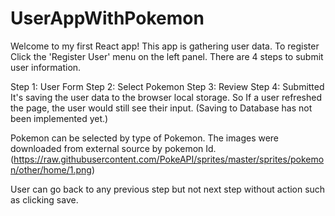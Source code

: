 # UserAppWithPokemon

Welcome to my first React app! This app is gathering user data. To register Click the 'Register User' menu on the left panel. There are 4 steps to submit user information.

Step 1: User Form
Step 2: Select Pokemon
Step 3: Review
Step 4: Submitted
It's saving the user data to the browser local storage. So If a user refreshed the page, the user would still see their input. (Saving to Database has not been implemented yet.)

Pokemon can be selected by type of Pokemon. The images were downloaded from external source by pokemon Id.
(https://raw.githubusercontent.com/PokeAPI/sprites/master/sprites/pokemon/other/home/1.png)

User can go back to any previous step but not next step without action such as clicking save.